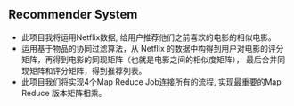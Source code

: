 ## Recommender System
* 此项目我将运用Netflix数据, 给用户推荐他们之前喜欢的电影的相似电影。
* 运用基于物品的协同过滤算法，从 Netflix 的数据中构得到用户对电影的评分矩阵，再得到电影的同现矩阵（也就是电影之间的相似度矩阵）， 最后合并同现矩阵和评分矩阵，得到推荐列表。
* 此项目我们将实现4个Map Reduce Job连接所有的流程, 实现最重要的Map Reduce 版本矩阵相乘。
